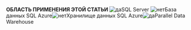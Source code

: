 <Token>**ОБЛАСТЬ ПРИМЕНЕНИЯ ЭТОЙ СТАТЬИ** ![да](media/yes.png)SQL Server ![нет](media/no.png)База данных SQL Azure![нет](media/no.png)Хранилище данных SQL Azure![да](media/yes.png)Parallel Data Warehouse </Token>
